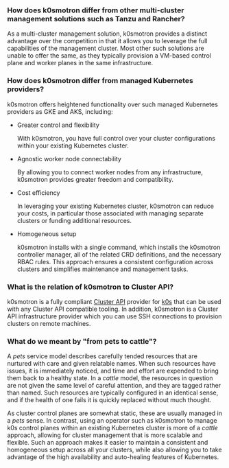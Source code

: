 
### How does k0smotron differ from other multi-cluster management solutions such as Tanzu and Rancher?

As a multi-cluster management solution, k0smotron provides a distinct advantage
over the competition in that it allows you to leverage the full capabilities of
the management cluster. Most other such solutions are unable to offer the same,
as they typically provision a VM-based control plane and worker planes in the
same infrastructure.

### How does k0smotron differ from managed Kubernetes providers?

k0smotron offers heightened functionality over such managed Kubernetes
providers as GKE and AKS, including:

- Greater control and flexibility

    With k0smotron, you have full control over your cluster configurations
    within your existing Kubernetes cluster.

- Agnostic worker node connectability

    By allowing you to connect worker nodes from any infrastructure, k0smotron
    provides greater freedom and compatibility.

- Cost efficiency

    In leveraging your existing Kubernetes cluster, k0smotron can reduce your
    costs, in particular those associated with managing separate clusters or
    funding additional resources.

- Homogeneous setup

    k0smotron installs with a single command, which installs the k0smotron
    controller manager, all of the related CRD definitions, and the necessary
    RBAC rules. This approach ensures a consistent configuration across
    clusters and simplifies maintenance and management tasks.

### What is the relation of k0smotron to Cluster API?

k0smotron is a fully compliant [Cluster API](https://cluster-api.sigs.k8s.io/)
provider for [k0s](https://k0sproject.io/) that can be used with any Cluster
API compatible tooling. In addition, k0smotron is a Cluster API infrastructure
provider which you can use SSH connections to provision clusters on remote
machines.

### What do we meant by "from pets to cattle"?

A *pets* service model describes carefully tended resources that are nurtured
with care and given relatable names. When such resources have issues, it is
immediately noticed, and time and effort are expended to bring them back to a
healthy state. In a *cattle* model, the resources in question are not
given the same level of careful attention, and they are tagged rather than
named. Such resources are typically configured in an identical sense, and if
the health of one fails it is quickly replaced without much thought.

As cluster control planes are somewhat static, these are usually managed in a
*pets* sense. In contrast, using an operator such as k0smotron to manage k0s
control planes within an existing Kubernetes cluster is more of a *cattle*
approach, allowing for cluster management that is more scalable and flexible.
Such an approach makes it easier to maintain a consistent and homogeneous setup
across all your clusters, while also allowing you to take advantage of the high
availability and auto-healing features of Kubernetes.
